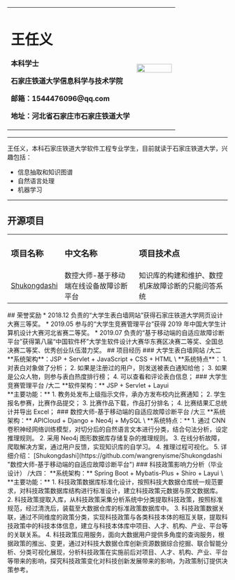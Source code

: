 <table border="0">
  <tr>
    <td width="75%">
      <h1>王任义</h1>
      <p><b>本科学士</b></p>
      <p><b>石家庄铁道大学信息科学与技术学院</b></p>
      <p><b>邮箱：1544476096@qq.com</b></p>
      <p><b>地址：河北省石家庄市石家庄铁道大学</b></p>
    </td>
    <td width="25%">
      <img src="/zhengjianzhao.jpg" width="100%">
    </td>
  </tr>
</table>

---
王任义，本科石家庄铁道大学软件工程专业学生，目前就读于石家庄铁道大学，兴趣包括：
  * 信息抽取和知识图谱
  * 自然语言处理
  * 机器学习

---
## 开源项目
<table border="0">
  <tr>
  <td><h3>项目名称</h3></td><td><h3>中文名称</h3></td><td><h3>项目技术点</h3></td>
  </tr>
  <tr>
  <td><a href = "https://github.com/wangrenyisme/Shukongdashi">Shukongdashi</a></td><td>数控大师-基于移动端在线设备故障诊断平台</td><td>知识库的构建和维护、数控机床故障诊断的只能问答系统</td>
  </tr>
</table>
## 荣誉奖励
* 2018.12 负责的“大学生表白墙网站”获得石家庄铁道大学网页设计大赛三等奖。 
* 2019.05 参与的“大学生竞赛管理平台”获得 2019 年中国大学生计算机设计大赛河北省赛二等奖。 
* 2019.07 负责的“基于移动端的自适应故障诊断平台”获得第八届“中国软件杯”大学生软件设计大赛华东赛区决赛二等奖、全国总决赛二等奖、优秀创业队伍潜力奖。
## 项目经历
### 大学生表白墙网站 /大二 
**系统架构**：JSP + Servlet + JavaScript + CSS + HTML \
**系统特点**： 
1. 对表白对象做了分析； 
2. 如果是注册过的用户，则发送被表白通知给他； 
3. 如果是公众人物，则参与表白热度排行榜； 
4. 可以查看和评论表白信息； 
### 大学生竞赛管理平台 /大二
**软件架构：** JSP + Servlet + Layui<br>
**主要功能：** 
1. 教务处发布上级指示文件，承办方发布校内比赛通知； 
2. 学生报名参赛，比赛作品提交； 
3. 比赛作品下载，作品打分排名； 
4. 比赛结果汇总统计并导出 Excel； 
### 数控大师-基于移动端的自适应故障诊断平台 /大三 
**系统架构：** APICloud + Django + Neo4j + MySQL \
**系统特点：** 
1. 通过 CNN 卷积神经网络训练模型，对切分后的自然语言文本进行分类，结合句法分析，设定推理规则。 
2. 采用 Neo4j 图形数据库存储复杂的推理规则。 
3. 在线分析故障，爬取解决方案，通过用户反馈，实现知识库的自学习。 
4. 推理过程可视化。 
5. 详细介绍： [Shukongdashi](https://github.com/wangrenyisme/Shukongdashi "数控大师-基于移动端的自适应故障诊断平台")
### 科技政策影响力分析（毕业设计） /大四： 
**系统架构：** Spring Boot + Mybatis-Plus + Shiro + Layui \
**主要功能：**
1. 科技政策数据库标准化设计，按照科技大数据仓库统一规范要求，对科技政策数据库结构进行标准设计，建立科技政策元数据与原文数据库。
2. 科技政策提取入库，从科技政策采集分析系统中分类提取科技政策，按照标准规范，经过清洗后，装载至大数据仓库的标准政策数据库中。
3. 科技政策数据关联，通过不同维度的政策分类，实现科技政策与各类科技本体的相互关联，提取科技政策中的科技本体信息，建立与科技本体库中项目、人才、机构、产业、平台等的关联关系。
4. 科技政策应用服务，面向大数据用户提供多角度的查询服务，根据政策的推出、变更，通过对科技大数据仓库创新资源数据综合挖掘、联合智能分析、分类可视化展现，分析科技政策在实施前后对项目、人才、机构、产业、平台等带来的影响，探究科技政策变化对科技创新发展带来的影响，为政策制订提供决策参考。
